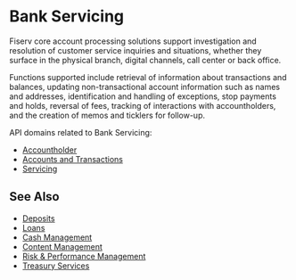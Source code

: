 # Bank Servicing

Fiserv core account processing solutions support investigation and resolution of customer service inquiries and situations, whether they surface in the physical branch, digital channels, call center or back office. 

Functions supported include retrieval of information about transactions and balances, updating non-transactional account information such as names and addresses, identification and handling of exceptions, stop payments and holds, reversal of fees, tracking of interactions with accountholders, and the creation of memos and ticklers for follow-up. 


API domains related to Bank Servicing: 
- [Accountholder](?path=docs/fintechs/accountholder.md "Click to open")
- [Accounts and Transactions](?path=docs/fintechs/acct-and-transactions.md "Click to open")
- [Servicing](?path=docs/fintechs/servicing.md "Click to open")

## See Also
- [Deposits](?path=docs/banks-and-CU/deposits.md "Click to open")
- [Loans](?path=docs/banks-and-CU/loans.md "Click to open")
- [Cash Management](?path=docs/banks-and-CU/cash-mgt.md "Click to open")
- [Content Management](?path=docs/banks-and-CU/content-mgt.md "Click to open")
- [Risk & Performance Management](?path=docs/banks-and-CU/riskMgt.md "Click to open")
- [Treasury Services](?path=docs/banks-and-CU/treasury-services.md "Click to open")




